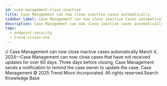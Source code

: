 ```yaml
---
id: case-management-close-inactive
title: Case Management can now close inactive cases automatically
sidebar_label: Case Management can now close inactive cases automatically
description: Case Management can now close inactive cases automatically
tags:
  - endpoint-security
  - trend-vision-one
---
```


/*<![CDATA[*/ $('#title').html($('meta[name=map-description]').attr('content')); /*]]>*/ Case Management can now close inactive cases automatically March 4, 2024—Case Management can now close cases that have not received updates for over 60 days. Three days before closing, Case Management sends a notification to remind the case owner to update the case. Case Management © 2025 Trend Micro Incorporated. All rights reserved.Search Knowledge Base